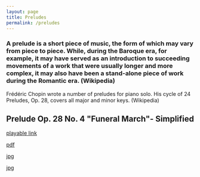 ```yaml
---
layout: page
title: Preludes
permalink: /preludes
---
```


<h3>A prelude is a short piece of music, the form of which may vary from piece to piece. While, during the Baroque era, for example, it may have served as an introduction to succeeding movements of a work that were usually longer and more complex, it may also have been a stand-alone piece of work during the Romantic era. (Wikipedia)</h3>
<p>Frédéric Chopin wrote a number of preludes for piano solo. His cycle of 24 Preludes, Op. 28, covers all major and minor keys. (Wikipedia)</p>

<h2>Prelude Op. 28 No. 4 "Funeral March"- Simplified</h2>
<div class="experience-wrapper">
   <div class="experience-row">
      <div class="icon-wrapper"><i class="fa-solid fa-link"></i></div> 
      <p><a class="rainbow-underline" href="https://www.noteflight.com/music/titles/3778285e-b45c-4b20-b273-3a035161158d/prelude-op-28-no-4-funeral-march-simplified" target="_blank">playable link</a></p>
   </div>
   <div class="experience-row">
      <div class="icon-wrapper"><i class="fa-solid fa-file"></i></div>
      <p><a class="rainbow-underline" href="./assets/Prelude Op. 28 No. 4 _Funeral March_- Simplified.pdf" download>pdf</a></p>
   </div>
   <div class="experience-row">
      <div class="icon-wrapper"><i class="fa-regular fa-image"></i></div>
      <p><a class="rainbow-underline" href="./assets/Prelude Op. 28 No. 4 _Funeral March_- Simplified_page-1.jpg" target="_blank">jpg</a></p>
      <p><a class="rainbow-underline" href="./assets/Prelude Op. 28 No. 4 _Funeral March_- Simplified_page-2.jpg" target="_blank">jpg</a></p>
   </div>
</div>
